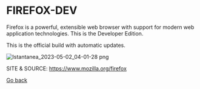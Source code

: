 # FIREFOX-DEV

 Firefox is a powerful, extensible web browser with support 
 for modern web application technologies. 
 This is the Developer Edition.
 
 This is the official build with automatic updates. 
 
 ![Istantanea_2023-05-02_04-01-28 png](https://user-images.githubusercontent.com/88724353/235563850-61d359ff-53ac-43a6-ab1d-33297dc4df73.jpg)
 
 SITE &
 SOURCE: https://www.mozilla.org/firefox

 [Go back](https://portable-linux-apps.github.io/apps.html)
